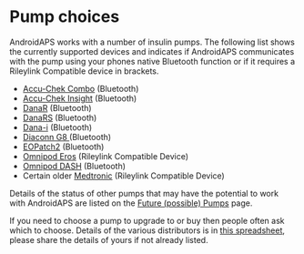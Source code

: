 # Pump choices

AndroidAPS works with a number of insulin pumps.  The following list shows the currently supported devices and indicates if AndroidAPS communicates with the pump using your phones native Bluetooth function or if it requires a Rileylink Compatible device in brackets. 

- [Accu-Chek Combo](../Configuration/Accu-Chek-Combo-Pump.md)  (Bluetooth)
- [Accu-Chek Insight](../Configuration/Accu-Chek-Insight-Pump.md) (Bluetooth)
- [DanaR](../Configuration/DanaR-Insulin-Pump.md) (Bluetooth)
- [DanaRS](../Configuration/DanaRS-Insulin-Pump.md) (Bluetooth)
- [Dana-i](../Configuration/DanaRS-Insulin-Pump.md) (Bluetooth)
- [Diaconn G8 ](../Configuration/DiaconnG8.rst)  (Bluetooth)
- [EOPatch2](../Configuration/EOPatch2.md) (Bluetooth)
- [Omnipod Eros](../Configuration/OmnipodEros.rst)  (Rileylink Compatible Device)
- [Omnipod DASH](../Configuration/OmnipodDASH.md)  (Bluetooth)
- Certain older [Medtronic](../Configuration/MedtronicPump.md) (Rileylink Compatible Device)

Details of the status of other pumps that may have the potential to work with AndroidAPS are listed on the [Future (possible) Pumps](Future-possible-Pump-Drivers.md) page.

If you need to choose a pump to upgrade to or buy then people often ask which to choose. Details of the various distributors is in [this spreadsheet](https://drive.google.com/open?id=1CRfmmjA-0h_9nkRViP3J9FyflT9eu-a8HeMrhrKzKz0), please share the details of yours if not already listed.
